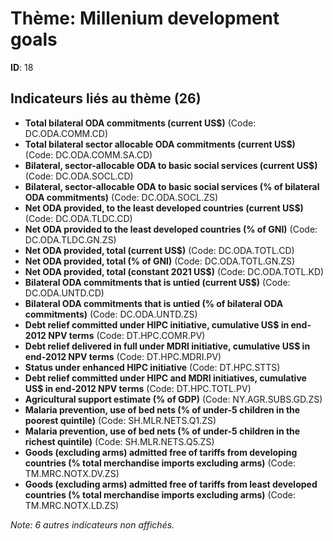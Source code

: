 # Thème: Millenium development goals

**ID**: 18

## Indicateurs liés au thème (26)

- **Total bilateral ODA commitments (current US$)** (Code: DC.ODA.COMM.CD)
- **Total bilateral sector allocable ODA commitments (current US$)** (Code: DC.ODA.COMM.SA.CD)
- **Bilateral, sector-allocable ODA to basic social services (current US$)** (Code: DC.ODA.SOCL.CD)
- **Bilateral, sector-allocable ODA to basic social services (% of bilateral ODA commitments)** (Code: DC.ODA.SOCL.ZS)
- **Net ODA provided, to the least developed countries (current US$)** (Code: DC.ODA.TLDC.CD)
- **Net ODA provided to the least developed countries (% of GNI)** (Code: DC.ODA.TLDC.GN.ZS)
- **Net ODA provided, total (current US$)** (Code: DC.ODA.TOTL.CD)
- **Net ODA provided, total (% of GNI)** (Code: DC.ODA.TOTL.GN.ZS)
- **Net ODA provided, total (constant 2021 US$)** (Code: DC.ODA.TOTL.KD)
- **Bilateral ODA commitments that is untied (current US$)** (Code: DC.ODA.UNTD.CD)
- **Bilateral ODA commitments that is untied (% of bilateral ODA commitments)** (Code: DC.ODA.UNTD.ZS)
- **Debt relief committed under HIPC initiative, cumulative US$ in end-2012 NPV terms** (Code: DT.HPC.COMR.PV)
- **Debt relief delivered in full under MDRI initiative, cumulative US$ in end-2012 NPV terms** (Code: DT.HPC.MDRI.PV)
- **Status under enhanced HIPC initiative** (Code: DT.HPC.STTS)
- **Debt relief committed under HIPC and MDRI initiatives, cumulative US$ in end-2012 NPV terms** (Code: DT.HPC.TOTL.PV)
- **Agricultural support estimate (% of GDP)** (Code: NY.AGR.SUBS.GD.ZS)
- **Malaria prevention, use of bed nets (% of under-5 children in the poorest quintile)** (Code: SH.MLR.NETS.Q1.ZS)
- **Malaria prevention, use of bed nets (% of under-5 children in the richest quintile)** (Code: SH.MLR.NETS.Q5.ZS)
- **Goods (excluding arms) admitted free of tariffs from developing countries (% total merchandise imports excluding arms)** (Code: TM.MRC.NOTX.DV.ZS)
- **Goods (excluding arms) admitted free of tariffs from least developed countries (% total merchandise imports excluding arms)** (Code: TM.MRC.NOTX.LD.ZS)

*Note: 6 autres indicateurs non affichés.*
